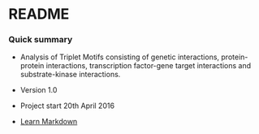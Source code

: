 # README #


### Quick summary ###

* Analysis of Triplet Motifs consisting of genetic interactions, protein-protein interactions, transcription factor-gene target interactions and substrate-kinase interactions.










* Version 1.0 
* Project start 20th April 2016


* [Learn Markdown](https://bitbucket.org/tutorials/markdowndemo)